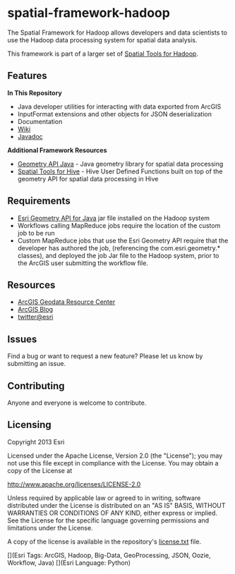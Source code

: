 # spatial-framework-hadoop

The Spatial Framework for Hadoop allows developers and data scientists to use the Hadoop data processing system for spatial data analysis.

This framework is part of a larger set of [Spatial Tools for Hadoop](https://github.com/Esri/spatial-tools-hadoop).

## Features

**In This Repository**

* Java developer utilities for interacting with data exported from ArcGIS
 * InputFormat extensions and other objects for JSON deserialization
* Documentation
 * [Wiki](https://github.com/Esri/spatial-framework-hadoop/wiki/Hadoop-Utilities)
 * [Javadoc](http://esri.github.com/spatial-framework-hadoop/javadoc/)

**Additional Framework Resources**
* [Geometry API Java](https://github.com/Esri/geometry-api-java) - Java geometry library for spatial data processing 
* [Spatial Tools for Hive](https://github.com/Esri/spatial-tools-hive) - Hive User Defined Functions built on top of the geometry API for spatial data processing in Hive


## Requirements

* [Esri Geometry API for Java](https://github.com/Esri/geometry-api-java) jar file installed on the Hadoop system
* Workflows calling MapReduce jobs require the location of the custom job to be run
* Custom MapReduce jobs that use the Esri Geometry API require that the developer has authored the job, (referencing the com.esri.geometry.\* classes), and deployed the job Jar file to the Hadoop system, prior to the ArcGIS user submitting the workflow file. 

## Resources

* [ArcGIS Geodata Resource Center]( http://resources.arcgis.com/en/communities/geodata/)
* [ArcGIS Blog](http://blogs.esri.com/esri/arcgis/)
* [twitter@esri](http://twitter.com/esri)

## Issues

Find a bug or want to request a new feature?  Please let us know by submitting an issue.

## Contributing

Anyone and everyone is welcome to contribute. 

## Licensing
Copyright 2013 Esri

Licensed under the Apache License, Version 2.0 (the "License");
you may not use this file except in compliance with the License.
You may obtain a copy of the License at

   http://www.apache.org/licenses/LICENSE-2.0

Unless required by applicable law or agreed to in writing, software
distributed under the License is distributed on an "AS IS" BASIS,
WITHOUT WARRANTIES OR CONDITIONS OF ANY KIND, either express or implied.
See the License for the specific language governing permissions and
limitations under the License.

A copy of the license is available in the repository's [license.txt]( https://raw.github.com/Esri/spatial-framework-hadoop/master/license.txt) file.

[](Esri Tags: ArcGIS, Hadoop, Big-Data, GeoProcessing, JSON, Oozie, Workflow, Java)
[](Esri Language: Python)

